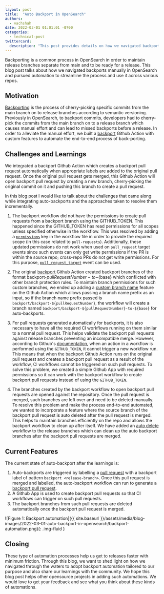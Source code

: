 ```yaml
---
layout: post
title:  "Auto Backport in OpenSearch"
authors: 
  - vachshah
date: 2022-03-01 01:01:01 -0700
categories: 
  - technical-post
twittercard:
  description: "This post provides details on how we navigated backports in OpenSearch and pursued automation."
---
```


Backporting is a common process in OpenSearch in order to maintain release branches separate from main and to be ready for a release. This blog post talks about how we navigated backports manually in OpenSearch and pursued automation to streamline the process and use it across various repos.

## Motivation

[Backporting](https://github.com/opensearch-project/.github/blob/main/RELEASING.md#backporting) is the process of cherry-picking specific commits from the main branch on to release branches according to semantic versioning. Previously in OpenSearch, to backport commits, developers had to cherry-pick the commits from the main branch on to a release branch which causes manual effort and can lead to missed backports before a release.
In order to alleviate the manual effort, we built a [backport](https://github.com/opensearch-project/OpenSearch/blob/main/.github/workflows/backport.yml) Github Action with custom features to automate the end-to-end process of back-porting.

## Challenges and Learnings

We integrated a backport Github Action which creates a backport pull request automatically when appropriate labels are added to the original pull request. Once the original pull request gets merged, this Github Action will open backport pull request by creating a new branch, cherry-picking the original commit on it and pushing this branch to create a pull request. 

In this blog post I would like to talk about the challenges that came along while integrating auto-backports and the approaches taken to resolve them incrementally.

1. The backport workflow did not have the permissions to create pull requests from a backport branch using the GITHUB_TOKEN. This happened since the GITHUB_TOKEN has read permissions for all scopes unless specified otherwise in the workflow. This was resolved by adding a [`permissions`](https://docs.github.com/en/actions/security-guides/automatic-token-authentication#permissions-for-the-github_token) key in the workflow file in order to provide the required scope (in this case related to `pull-requests`). Additionally, these updated permissions do not work when used on `pull_request` target events since such events can only get write permissions if the PR is within the source repo; cross-repo PRs do not get write permissions. For this purpose, [`pull_request_target`](https://docs.github.com/en/actions/using-workflows/events-that-trigger-workflows#pull_request_target) event can be used.

2. The original [backport](https://github.com/tibdex/backport) Github Action created backport branches of the format backport-${pullRequestNumber}-to-${base} which conflicted with other branch protection rules. To maintain branch permissions for such custom branches, we ended up adding a [custom branch name](https://github.com/VachaShah/backport#features) feature on the Github Action which allows passing a branch name prefix as an input, so if the branch name prefix passed is `backport/backport-${pullRequestNumber}`, the workflow will create a branch named `backport/backport-${pullRequestNumber}-to-${base}` for auto-backports.
 
3. For pull requests generated automatically for backports, it is also necessary to have all the required CI workflows running on them similar to a normal pull request. This helps validate the backport pull requests against release branches preventing an incompatible merge. However, according to Github's [documentation](https://docs.github.com/en/actions/using-workflows/triggering-a-workflow#triggering-a-workflow-from-a-workflow), when an action in a workflow is performed using the `GITHUB_TOKEN`, it cannot trigger a new workflow run. This means that when the backport Github Action runs on the original pull request and creates a backport pull request as a result of the workflow, CI workflows cannot be triggered on such pull requests. To solve this problem, we created a simple Github App with required permissions so it can work with the backport workflow to create backport pull requests instead of using the `GITHUB_TOKEN`.

4. The branches created by the backport workflow to open backport pull requests are opened against the repository. Once the pull request is merged, such branches are left over and need to be deleted manually. To resolve this problem and make the process end-to-end automated, we wanted to incorporate a feature where the source branch of the backport pull request is auto deleted after the pull request is merged. This helps to maintain branches efficiently on the repo and allows the backport workflow to clean up after itself. We have added an [auto delete](https://github.com/opensearch-project/OpenSearch/blob/main/.github/workflows/delete_backport_branch.yml) workflow to the release branches which can clean up the auto backport branches after the backport pull requests are merged.

## Current Features

The current state of auto-backport after the learnings is:

1. Auto-backports are triggered by labelling a [pull request](https://github.com/opensearch-project/OpenSearch/pull/2094) with a backport label of pattern `backport <release-branch>`. Once this pull request is merged and labelled, the auto-backport workflow can run to generate a [backport pull request](https://github.com/opensearch-project/OpenSearch/pull/2106).
2. A Github App is used to create backport pull requests so that CI workflows can trigger on such pull requests.
3. The backport branches from such pull requests are deleted automatically once the backport pull request is merged.

![Figure 1: Backport automation]({{ site.baseurl }}/assets/media/blog-images/2022-03-01-auto-backport-in-opensearch/backport-automation.png){: .img-fluid }

## Closing

These type of automation processes help us get to releases faster with minimum friction. Through this blog, we want to shed light on how we navigated through the waters to adopt backport automation tailored to our purpose and also share our learnings with the community. We hope this blog post helps other opensource projects in adding such automations. We would love to get your feedback and see what you think about these kinds of automations.
